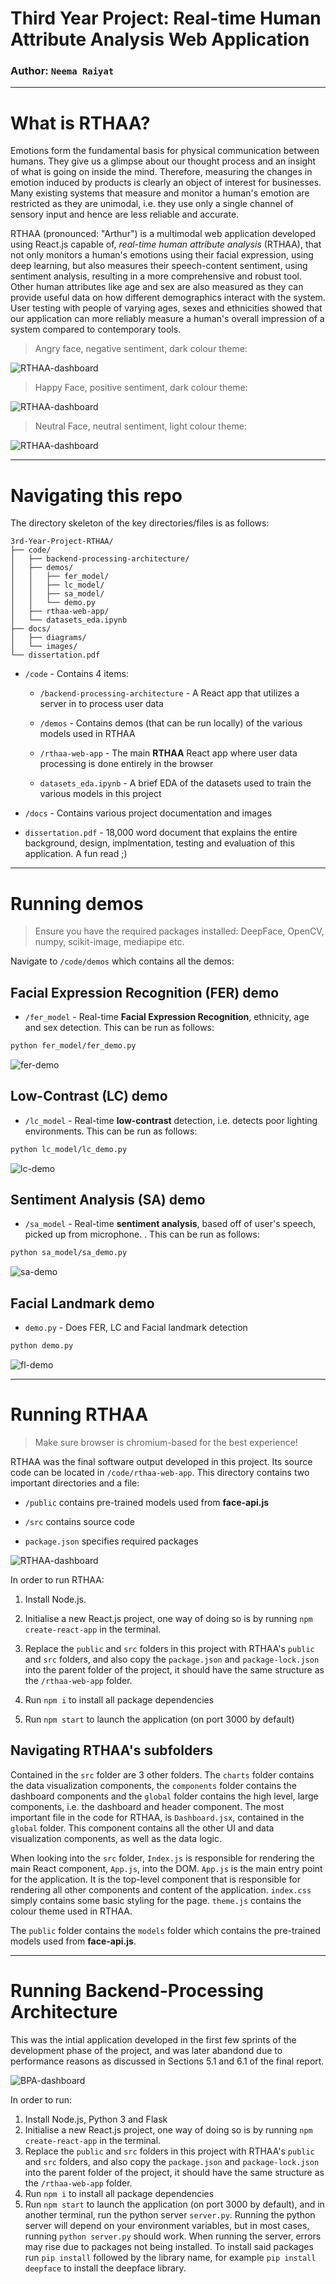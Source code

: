 # **Third Year Project: Real-time Human Attribute Analysis Web Application** 

<!-- # Check things are runnable
# Screenshots of demos
# Precise instructions on how to run things
# MAKE REPO PUBLIC
# DO FINAL CHECK OF EVERYTHING, REMOVE BAD COMMENTS ETC. UNI FORMAT -->

### Author: `Neema Raiyat`

---

# What is RTHAA?

Emotions form the fundamental basis for physical communication between humans. They give us a glimpse about our thought process and an insight of what is going on inside the mind. Therefore, measuring the changes in emotion induced by products is clearly an object of interest for businesses. Many existing systems that measure and monitor a human's emotion are restricted as they are unimodal, i.e. they use only a single channel of sensory input and hence are less reliable and accurate. 

RTHAA (pronounced: "Arthur") is a multimodal web application developed using React.js capable of, *real-time human attribute analysis* (RTHAA), that not only monitors a human's emotions using their facial expression, using deep learning, but also measures their speech-content sentiment, using sentiment analysis, resulting in a more comprehensive and robust tool. Other human attributes like age and sex are also measured as they can provide useful data on how different demographics interact with the system. User testing with people of varying ages, sexes and ethnicities showed that our application can more reliably measure a human's overall impression of a system compared to contemporary tools.

> Angry face, negative sentiment, dark colour theme:

![RTHAA-dashboard](docs/images/cv_public1.png)

> Happy Face, positive sentiment, dark colour theme:

![RTHAA-dashboard](docs/images/cv_public2.png)

> Neutral Face, neutral sentiment, light colour theme:

![RTHAA-dashboard](docs/images/webappFE12H.png)


---

# Navigating this repo

The directory skeleton of the key directories/files is as follows:

```
3rd-Year-Project-RTHAA/
├── code/
│   ├── backend-processing-architecture/
│   ├── demos/
│   │   ├── fer_model/
│   │   ├── lc_model/
│   │   ├── sa_model/
│   │   └── demo.py
│   ├── rthaa-web-app/
│   └── datasets_eda.ipynb
├── docs/
│   ├── diagrams/
│   └── images/
└── dissertation.pdf
```

* `/code` - Contains 4 items:

    * `/backend-processing-architecture` - A React app that utilizes a server in to process user data

    * `/demos` - Contains demos (that can be run locally) of the various models used in RTHAA

    * `/rthaa-web-app` - The main **RTHAA** React app where user data processing is done entirely in the browser

    * `datasets_eda.ipynb` - A brief EDA of the datasets used to train the various models in this project 

* `/docs` - Contains various project documentation and images

* `dissertation.pdf` - 18,000 word document that explains the entire background, design, implmentation, testing and evaluation of this application. A fun read ;)

---

# Running demos

> Ensure you have the required packages installed: DeepFace, OpenCV, numpy, scikit-image, mediapipe etc.

Navigate to `/code/demos` which contains all the demos:

## Facial Expression Recognition (FER) demo

* `/fer_model` - Real-time **Facial Expression Recognition**, ethnicity, age and sex detection. This can be run as follows:

```bash
python fer_model/fer_demo.py
```

![fer-demo](docs/images/cv_public4.png)

## Low-Contrast (LC) demo

* `/lc_model` - Real-time **low-contrast** detection, i.e. detects poor lighting environments. This can be run as follows:

```bash
python lc_model/lc_demo.py
```
![lc-demo](docs/images/cv_public3.png)

## Sentiment Analysis (SA) demo

* `/sa_model` - Real-time **sentiment analysis**, based off of user's speech, picked up from microphone. . This can be run as follows:
```bash
python sa_model/sa_demo.py
```

![sa-demo](docs/images/cv_public5.png)

## Facial Landmark demo

* `demo.py` - Does FER, LC and Facial landmark detection
```bash
python demo.py
```
![fl-demo](docs/images/cv_public6.png)

---

# Running RTHAA

> Make sure browser is chromium-based for the best experience!

RTHAA was the final software output developed in this project. Its source code can be located in `/code/rthaa-web-app`. This directory contains two important directories and a file:

* `/public` contains pre-trained models used from **face-api.js**

* `/src` contains source code

* `package.json` specifies required packages

![RTHAA-dashboard](docs/images/webappFE13H.png)

In order to run RTHAA:

1. Install Node.js.

2. Initialise a new React.js project, one way of doing so is by running `npm create-react-app` in the terminal.

3. Replace the `public` and `src` folders in this project with RTHAA's `public` and `src` folders, and also copy the `package.json` and `package-lock.json` into the parent folder of the project, it should have the same structure as the `/rthaa-web-app` folder.

4. Run `npm i` to install all package dependencies

5. Run `npm start` to launch the application (on port 3000 by default)

## Navigating RTHAA's subfolders

Contained in the `src` folder are 3 other folders. The `charts` folder contains the data visualization components, the `components` folder contains the dashboard components and the `global` folder contains the high level, large components, i.e. the dashboard and header component. The most important file in the code for RTHAA, is `Dashboard.jsx`, contained in the `global` folder. This component contains all the other UI and data visualization components, as well as the data logic.

When looking into the `src` folder, `Index.js` is responsible for rendering the main React component, `App.js`, into the DOM. `App.js` is the main entry point for the application. It is the top-level component that is responsible for rendering all other components and content of the application. `index.css` simply contains some basic styling for the page. `theme.js` contains the colour theme used in RTHAA.

The `public` folder contains the `models` folder which contains the pre-trained models used from **face-api.js**.

---


# Running Backend-Processing Architecture

This was the intial application developed in the first few sprints of the development phase of the project, and was later abandond due to performance reasons as discussed in Sections 5.1 and 6.1 of the final report. 

![BPA-dashboard](docs/images/webappFE3H.png)

In order to run:

1. Install Node.js, Python 3 and Flask
2. Initialise a new React.js project, one way of doing so is by running `npm create-react-app` in the terminal.
3. Replace the `public` and `src` folders in this project with RTHAA's `public` and `src` folders, and also copy the `package.json` and `package-lock.json` into the parent folder of the project, it should have the same structure as the `/rthaa-web-app` folder.
4. Run `npm i` to install all package dependencies
5. Run `npm start` to launch the application (on port 3000 by default), and in another terminal, run the python server `server.py`. Running the python server will depend on your environment variables, but in most cases, running `python server.py` should work. When running the server, errors may rise due to packages not being installed. To install said packages run `pip install` followed by the library name, for example `pip install deepface` to install the deepface library.